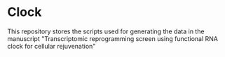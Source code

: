 # Clock
This repository stores the scripts used for generating the data in the manuscript "Transcriptomic reprogramming screen using functional RNA clock for cellular rejuvenation"
